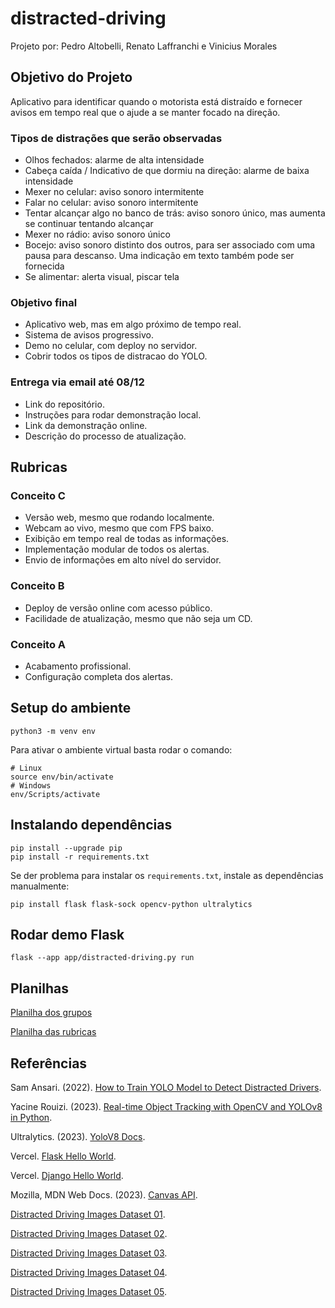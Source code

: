 # distracted-driving

Projeto por: Pedro Altobelli, Renato Laffranchi e Vinicius Morales

## Objetivo do Projeto

Aplicativo para identificar quando o motorista está distraído e fornecer avisos em tempo real que o ajude a se manter focado na direção.

### Tipos de distrações que serão observadas

- Olhos fechados: alarme de alta intensidade
- Cabeça caída / Indicativo de que dormiu na direção: alarme de baixa intensidade 
- Mexer no celular: aviso sonoro intermitente
- Falar no celular: aviso sonoro intermitente
- Tentar alcançar algo no banco de trás: aviso sonoro único, mas aumenta se continuar tentando alcançar
- Mexer no rádio: aviso sonoro único
- Bocejo: aviso sonoro distinto dos outros, para ser associado com uma pausa para descanso. Uma indicação em texto também pode ser fornecida
- Se alimentar: alerta visual, piscar tela

### Objetivo final

- Aplicativo web, mas em algo próximo de tempo real.
- Sistema de avisos progressivo.
- Demo no celular, com deploy no servidor.
- Cobrir todos os tipos de distracao do YOLO.

### Entrega via email até 08/12

- Link do repositório.
- Instruções para rodar demonstração local.
- Link da demonstração online.
- Descrição do processo de atualização.

## Rubricas

### Conceito C

- Versão web, mesmo que rodando localmente.
- Webcam ao vivo, mesmo que com FPS baixo.
- Exibição em tempo real de todas as informações.
- Implementação modular de todos os alertas.
- Envio de informações em alto nível do servidor.

### Conceito B

- Deploy de versão online com acesso público.
- Facilidade de atualização, mesmo que não seja um CD.

### Conceito A

- Acabamento profissional.
- Configuração completa dos alertas.

## Setup do ambiente

    python3 -m venv env

Para ativar o ambiente virtual basta rodar o comando:

    # Linux
    source env/bin/activate
    # Windows
    env/Scripts/activate

## Instalando dependências

    pip install --upgrade pip
    pip install -r requirements.txt

Se der problema para instalar os `requirements.txt`, instale as dependências manualmente:

    pip install flask flask-sock opencv-python ultralytics


## Rodar demo Flask

    flask --app app/distracted-driving.py run

## Planilhas 

[Planilha dos grupos](https://docs.google.com/spreadsheets/d/1881UvEfp4QGNdXIWUzFsebN4hCH7xh6pZpvL-mi7xM4/edit#gid=0)

[Planilha das rubricas](https://docs.google.com/spreadsheets/d/1-sJTng3EHL6j4yCbi8HgM0QcyZhv86lO3-wTwadBPj4/edit#gid=0)

## Referências

Sam Ansari. (2022). [How to Train YOLO Model to Detect Distracted Drivers](https://ansarisam.medium.com/how-to-train-yolo-v5-model-to-detect-distracted-drivers-ac62b2d44a27).

Yacine Rouizi. (2023). [Real-time Object Tracking with OpenCV and YOLOv8 in Python](https://thepythoncode.com/article/real-time-object-tracking-with-yolov8-opencv).

Ultralytics. (2023). [YoloV8 Docs](https://docs.ultralytics.com/).

Vercel. [Flask Hello World](https://vercel.com/templates/python/flask-hello-world).

Vercel. [Django Hello World](https://vercel.com/templates/python/django-hello-world).

Mozilla, MDN Web Docs. (2023). [Canvas API](https://developer.mozilla.org/en-US/docs/Web/API/Canvas_API).

[Distracted Driving Images Dataset 01](https://universe.roboflow.com/search?q=distracted%20driving).

[Distracted Driving Images Dataset 02](https://universe.roboflow.com/sebastin-ezequiel-galeano/prueba-otro-dataset).

[Distracted Driving Images Dataset 03](https://universe.roboflow.com/cutm-iwh4a/mobile-detection-9demc).

[Distracted Driving Images Dataset 04](https://universe.roboflow.com/m013dsx1277/driver-behavior-jtsfy).

[Distracted Driving Images Dataset 05](https://huggingface.co/datasets/Nexdata/Driver_Behavior_Collection_Data).
